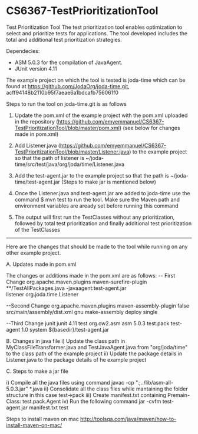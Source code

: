 # CS6367-TestPrioritizationTool
Test Prioritization Tool
The test prioritization tool enables optimization to select and prioritize tests for applications. The tool developed includes the total and additional test prioritization strategies. 

Dependecies:
- ASM 5.0.3 for the compilation of JavaAgent.
- JUnit version 4.11

The example project on which the tool is tested is joda-time which can be found at https://github.com/JodaOrg/joda-time.git, acff94148b2110b95f7aeae6a1bdcafb756061f0

Steps to run the tool on joda-time.git is as follows

1. Update the pom.xml of the example project with the pom.xml uploaded in the repository (https://github.com/emyemmanuel/CS6367-TestPrioritizationTool/blob/master/pom.xml) (see below for changes made in pom.xml)

2. Add Listener.java (https://github.com/emyemmanuel/CS6367-TestPrioritizationTool/blob/master/Listener.java) to the example project so that the path of listener is  ~/joda-time/src/test/java/org/joda/time/Listener.java

3. Add the test-agent.jar to the example project so that the path is ~/joda-time/test-agent.jar (Steps to make jar is mentioned below)

4. Once the Listener.java and test-agent.jar are added to joda-time use the command $ mvn test  to run the tool. Make sure the Maven path and environment variables are aready set before running this command

5. The output will first run the TestClasses without any prioritization, followed by total test prioritization and finally additional test prioritization of the TestClasses







- - - - - - - - - - - - - - - - - - - - - - - - - - - - - - - - - - - - - - - - - - - - - - - - - - - - - - - - - - - - - - - - - 


Here are the changes that should be made to the tool while running on any other example project.

A. Updates made in pom.xml

The changes or additions made in the pom.xml are as follows:
-- First Change
<plugin>
	          <groupId>org.apache.maven.plugins</groupId>
                  <artifactId>maven-surefire-plugin</artifactId>
	          <configuration>
	            <includes>
	              <include>**/TestAllPackages.java</include>
	            </includes>
	            <!--argLine>-Djava.security.manager -Djava.security.policy=${basedir}/src/test/resources/java.policy</argLine-->
	 <argLine>-javaagent:test-agent.jar</argLine>     
	<properties>
	        <property>
	            <name>listener</name>
	            <value>org.joda.time.Listener</value>
	         </property>
	      </properties>
	 </configuration>
</plugin>

--Second Change
<plugin>
         <groupId>org.apache.maven.plugins</groupId>
        <artifactId>maven-assembly-plugin</artifactId>
         <configuration>
           <attach>false</attach>
          <descriptors>
             <descriptor>src/main/assembly/dist.xml</descriptor>
           </descriptors>
          <tarLongFileMode>gnu</tarLongFileMode>
	          </configuration>
        <executions>
           <execution>
            <id>make-assembly</id>
             <phase>deploy</phase>
            <goals>
              <goal>single</goal>
             </goals>
           </execution>
         </executions>
</plugin>


--Third Change
<dependency>
	        <groupId>junit</groupId>
	        <artifactId>junit</artifactId>
      <version>4.11</version>
	        <scope>test</scope>
	      </dependency>
     <dependency>
             <groupId>org.ow2.asm</groupId>
            <artifactId>asm</artifactId>
            <version>5.0.3</version>
          </dependency>
 <dependency>
 <artifactId>test.pack</artifactId>
 <groupId>test-agent</groupId>
 <version>1.0</version>
 <scope>system</scope>
<systemPath>${basedir}/test-agent.jar</systemPath>
</dependency>

B. Changes in java file 
i) Update the class path in MyClassFileTransformer.java and TestJavaAgent.java from "org/joda/time" to the class path of the example project
ii) Update the package details in Listener.java to the package details of he example project

C. Steps to make a jar file

i) Compile all the java files using command 
	javac -cp ".;../lib/asm-all-5.0.3.jar" *.java
ii) Consolidate all the class files while mantaining the folder structure in this case 
	test->pack
iii) Create manifest.txt containing 
	Premain-Class: test.pack.Agent
iv) Run the following command 
	jar -cvfm test-agent.jar manifest.txt test


Steps to install maven on mac
http://toolsqa.com/java/maven/how-to-install-maven-on-mac/
